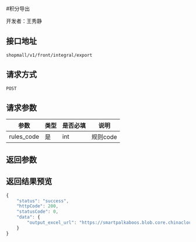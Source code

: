 #积分导出

开发者：王秀静

## 接口地址
`shopmall/v1/front/integral/export`

## 请求方式

  `POST`

## 请求参数

|参数|类型|是否必填|说明|
| - | - | - | - |
| rules_code | 是 | int | 规则code |


## 返回参数


## 返回结果预览
```javascript
{
    "status": "success",
    "httpCode": 200,
    "statusCode": 0,
    "data": {
        "output_excel_url": "https://smartpalkaboos.blob.core.chinacloudapi.cn/kaboos/exportTmp/chaofandashi/store/传输明细导出_2020070817041828.xls"
    }
}
```
